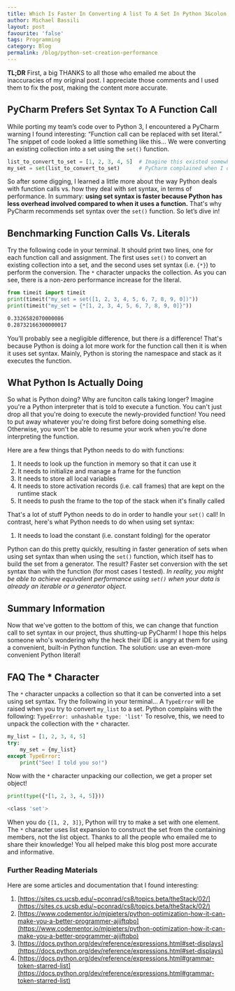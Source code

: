 ```yaml
---
title: Which Is Faster In Converting A list To A Set In Python 3&colon; set() or {*} 
author: Michael Bassili
layout: post
favourite: 'false'
tags: Programming
category: Blog
permalink: /blog/python-set-creation-performance
---
```


**TL;DR** First, a big THANKS to all those who emailed me about the inaccuracies of my original post. I appreciate those comments and I used them to fix the post, making the content more accurate.

## PyCharm Prefers Set Syntax To A Function Call 

 While porting my team’s code over to Python 3, I encountered a PyCharm warning I found interesting: “Function call can be replaced with set literal.” The snippet of code looked a little something like this... We were converting an existing collection into a set using the `set()` function.  

```python
list_to_convert_to_set = [1, 2, 3, 4, 5]  # Imagine this existed somewhere in memory
my_set = set(list_to_convert_to_set)      # PyCharm complained when I did this
```

So after some digging, I learned a little more about the way Python deals with function calls vs. how they deal with set syntax, in terms of performance. In summary: **using set syntax is faster because Python has less overhead involved compared to when it uses a function.** That's why PyCharm recommends set syntax over the `set()` function. So let’s dive in!

## Benchmarking Function Calls Vs. Literals

Try the following code in your terminal. It should print two lines, one for each function call and assignment. The first uses `set()` to convert an existing collection into a set, and the second uses set syntax (i.e. `{*}`) to perform the conversion. The `*` character unpacks the collection. As you can see, there is a non-zero performance increase for the literal.

```python
from timeit import timeit
print(timeit("my_set = set([1, 2, 3, 4, 5, 6, 7, 8, 9, 0])"))
print(timeit("my_set = {*[1, 2, 3, 4, 5, 6, 7, 8, 9, 0]}"))
```

```bash
0.3326582070000086
0.28732166300000017 
```

You’ll probably see a negligible difference, but there *is* a difference! That's because Python is doing a lot more work for the function call then it is when it uses set syntax. Mainly, Python is storing the namespace and stack as it executes the function.

## What Python Is Actually Doing

So what is Python doing? Why are funciton calls taking longer? Imagine you're a Python interpreter that is told to execute a function. You can't just drop all that you're doing to execute the newly-provided function! You need to put away whatever you're doing first before doing something else. Otherwise, you won't be able to resume your work when you're done interpreting the function.

Here are a few things that Python needs to do with functions:

1. It needs to look up the function in memory so that it can use it
2. It needs to initialize and manage a frame for the function
3. It needs to store all local variables
4. It needs to store activation records (i.e. call frames) that are kept on the runtime stack
5. It needs to push the frame to the top of the stack when it's finally called

That's a lot of stuff Python needs to do in order to handle your `set()` call! In contrast, here's what Python needs to do when using set syntax:

1. It needs to load the constant (i.e. constant folding) for the operator

Python can do this pretty quickly, resulting in faster generation of sets when using set syntax than when using the `set()` function, which itself has to build the set from a generator. The result? Faster set conversion with the set syntax than with the function (for most cases I tested). _In reality, you might be able to achieve equivalent performance using `set()` when your data is already an iterable or a generator object._

## Summary Information

Now that we've gotten to the bottom of this, we can change that function call to set syntax in our project, thus shutting-up PyCharm! I hope this helps someone who's wondering why the heck their IDE is angry at them for using a convenient, built-in Python function. The solution: use an even-more convenient Python literal!

## FAQ The * Character

The `*` character unpacks a collection so that it can be converted into a set using set syntax. Try the following in your terminal... A `TypeError` will be raised when you try to convert `my_list` to a set. Python complains with the following: `TypeError: unhashable type: 'list'` To resolve, this, we need to unpack the collection with the `*` character.

```python
my_list = [1, 2, 3, 4, 5]
try: 
    my_set = {my_list}
except TypeError:
    print("See! I told you so!")
```

Now with the `*` character unpacking our collection, we get a proper set object!

```python
print(type({*[1, 2, 3, 4, 5]}))
```

```bash
<class 'set'>
```
When you do `{[1, 2, 3]}`, Python will try to make a set with one element. The `*` character uses list expansion to construct the set from the containing members, not the list object. Thanks to all the people who emailed me to share their knowledge! You all helped make this blog post more accurate and informative. 

### Further Reading Materials

Here are some articles and documentation that I found interesting:

1. [https://sites.cs.ucsb.edu/~pconrad/cs8/topics.beta/theStack/02/](https://sites.cs.ucsb.edu/~pconrad/cs8/topics.beta/theStack/02/)
2. [https://www.codementor.io/mjpieters/python-optimization-how-it-can-make-you-a-better-programmer-ajiiftqbo](https://www.codementor.io/mjpieters/python-optimization-how-it-can-make-you-a-better-programmer-ajiiftqbo)
3. [https://docs.python.org/dev/reference/expressions.html#set-displays](https://docs.python.org/dev/reference/expressions.html#set-displays)
4. [https://docs.python.org/dev/reference/expressions.html#grammar-token-starred-list](https://docs.python.org/dev/reference/expressions.html#grammar-token-starred-list)
